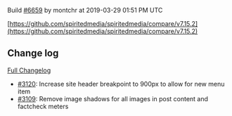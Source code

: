 Build [#6659](https://circleci.com/gh/spiritedmedia/spiritedmedia/6659) by montchr at 2019-03-29 01:51 PM UTC

[https://github.com/spiritedmedia/spiritedmedia/compare/v7.15.2](https://github.com/spiritedmedia/spiritedmedia/compare/v7.15.2)
## Change log
[Full Changelog](git@github.com:spiritedmedia/spiritedmedia.git/compare/v7.15.1...v7.15.2)

 - [#3120](git@github.com:spiritedmedia/spiritedmedia.git/pull/3120): Increase site header breakpoint to 900px to allow for new menu item
 - [#3109](git@github.com:spiritedmedia/spiritedmedia.git/pull/3109): Remove image shadows for all images in post content and factcheck meters
